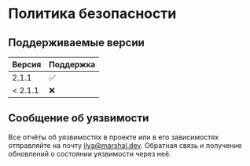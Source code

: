 # Политика безопасности

## Поддерживаемые версии

| Версия  | Поддержка |
|---------|-----------|
| 2.1.1   | ✅         |
| < 2.1.1 | ❌         |

## Сообщение об уязвимости

Все отчёты об уязвимостях в проекте или в его зависимостях отправляйте на почту ilya@marshal.dev.
Обратная связь и получение обновлений о состоянии уязвимости через неё.
